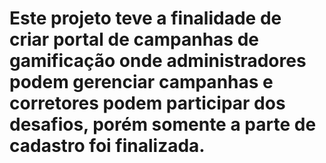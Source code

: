 # Este projeto teve a finalidade de criar portal de campanhas de gamificação onde administradores podem gerenciar campanhas e corretores podem participar dos desafios, porém somente a parte de cadastro foi finalizada.
